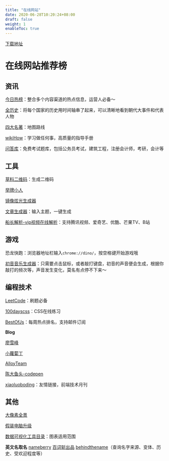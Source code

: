 ```yaml
---
title: "在线网站"
date: 2020-06-28T10:20:24+08:00
draft: false
weight: 1
enableToc: true
---
```


[下载地址](https://chrome-extension-downloader.com)

# 在线网站推荐榜

## 资讯

[今日热榜](https://tophub.today/)：整合多个内容渠道的热点信息，运营人必备～

[全历史](https://www.allhistory.com)：将每个国家的历史用时间轴串了起来，可以清晰地看到朝代大事件和代表人物

[四大名著](https://www.sdmz.net/map/)：地图路线

[wikiHow](https://zh.wikihow.com)：学习做任何事，高质量的指导手册

[问答库](https://www.asklib.com/)：免费考试题库，包括公务员考试，建筑工程，注册会计师，考研，会计等

## 工具

[草料二维码](https://cli.im/)：生成二维码

[举牌小人](https://upuptoyou.com/)

[镜像炫光生成器](https://suulnnka.github.io/BullshitGenerator/index.html)

[文章生成器](https://suulnnka.github.io/BullshitGenerator/index.html)：输入主题，一键生成

[船长解析-vip视频在线解析](http://czjx8.com/)：支持腾讯视频、爱奇艺、优酷、芒果TV、B站

## 游戏

恐龙快跑：浏览器地址栏输入`chrome://dino/`，按空格键开始游戏哦

[初音音乐生成器](https://aidn.jp/mikutap/)：只需要点击鼠标，或者敲打键盘，初音的声音便会生成，根据你敲打的频次等，声音发生变化，莫名有点停不下来～

## 编程技术

[LeetCode](https://leetcode-cn.com/)：刷题必备

[100dayscss](https://100dayscss.com/)：CSS在线练习

[BestOfJs](https://weekly.bestofjs.org/)：每周热点排名，支持邮件订阅

**Blog**

[廖雪峰](https://www.liaoxuefeng.com/)

[小蘿蔔丁](https://www.xlbd.me)

[AlloyTeam](http://www.alloyteam.com/)

[陈大鱼头-codepen](https://codepen.io/krischan77)

[xiaoluoboding](https://xiaoluoboding.github.io/monthly/)：友情链接，前端技术月刊

## 其他

[大像素全景](http://www.bigpixel.cn/)

[假装电脑升级](https://fakeupdate.net/)

[数据可视化工具目录](https://datavizcatalogue.com/ZH/index.html)：图表适用范围

**英文名取名**
[nameberry](https://nameberry.com)
[百词斩出品](http://complab.baicizhan.com/ename/)
[behindthename](https://www.behindthename.com/)（查询名字来源、变体、历史、受欢迎程度等）


